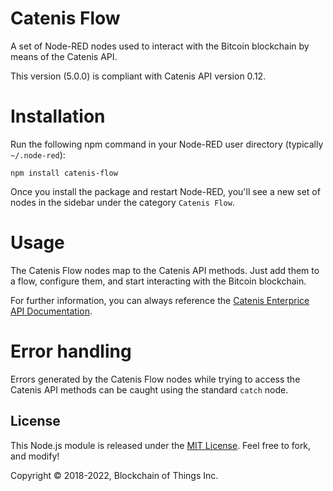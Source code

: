 # Catenis Flow

A set of Node-RED nodes used to interact with the Bitcoin blockchain by means of the Catenis API.

This version (5.0.0) is compliant with Catenis API version 0.12.

# Installation

Run the following npm command in your Node-RED user directory (typically `~/.node-red`):

```shell
npm install catenis-flow
```

Once you install the package and restart Node-RED, you'll see a new set of nodes in the sidebar under the category `Catenis Flow`.

# Usage

The Catenis Flow nodes map to the Catenis API methods. Just add them to a flow, configure them, and start interacting with the Bitcoin blockchain.

For further information, you can always reference the [Catenis Enterprice API Documentation](https://catenis.com/docs/api).

# Error handling

Errors generated by the Catenis Flow nodes while trying to access the Catenis API methods can be caught using the standard `catch` node.

## License

This Node.js module is released under the [MIT License](LICENSE). Feel free to fork, and modify!

Copyright © 2018-2022, Blockchain of Things Inc.
